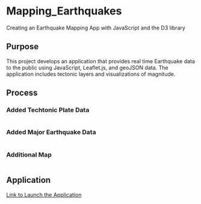 # Mapping_Earthquakes

Creating an Earthquake Mapping App with JavaScript and the D3 library

## Purpose

This project develops an application that provides real time Earthquake data to the public using JavaScript, Leaflet.js, and geoJSON data.  The application includes tectonic layers and visualizations of magnitude.


## Process

### Added Techtonic Plate Data

![]()



### Added Major Earthquake Data

![]()


### Additional Map

![]()



## Application

[Link to Launch the Application]()


